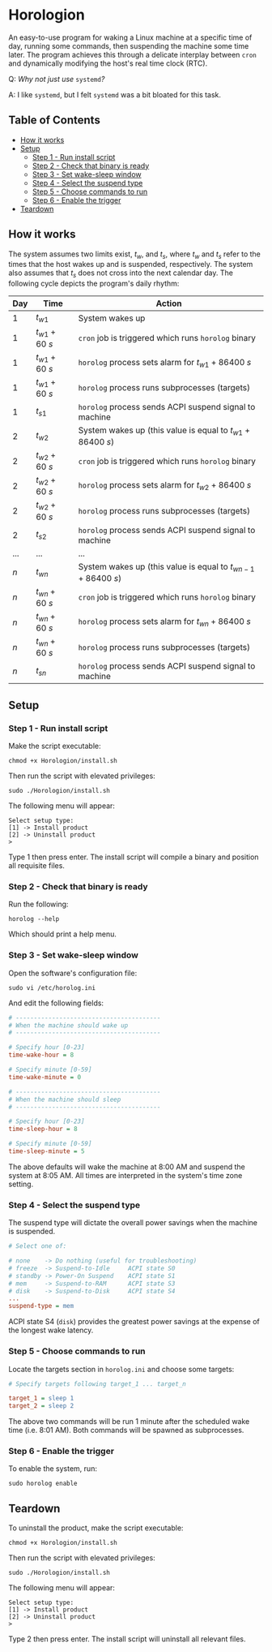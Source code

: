 # Horologion
An easy-to-use program for waking a Linux machine at a specific time of day, running some commands, then
suspending the machine some time later. The program achieves this through a delicate interplay between `cron`
and dynamically modifying the host's real time clock (RTC).

Q: *Why not just use* `systemd`*?*

A: I like `systemd`, but I felt `systemd` was a bit bloated for this task.
## Table of Contents
- [How it works](#how-it-works)
- [Setup](#setup)
  - [Step 1 - Run install script](#step-1---run-install-script)
  - [Step 2 - Check that binary is ready](#step-2---check-that-binary-is-ready)
  - [Step 3 - Set wake-sleep window](#step-3---set-wake-sleep-window)
  - [Step 4 - Select the suspend type](#step-4---select-the-suspend-type)
  - [Step 5 - Choose commands to run](#step-5---choose-commands-to-run)
  - [Step 6 - Enable the trigger](#step-6---enable-the-trigger)
- [Teardown](#teardown)
## How it works
The system assumes two limits exist, $t_w$, and $t_s$, where $t_w$ and $t_s$ refer to the times that the
host wakes up and is suspended, respectively. The system also assumes that $t_s$ does not cross into the
next calendar day. The following cycle depicts the program's daily rhythm:

| Day | Time   | Action |
| --- | ------ | ------ |
| $1$ | $t_{w1}$ | System wakes up |
| $1$ | $t_{w1} + 60\ s$ | `cron` job is triggered which runs `horolog` binary |
| $1$ | $t_{w1} + 60\ s$ | `horolog` process sets alarm for $t_{w1} + 86400\ s$ |
| $1$ | $t_{w1} + 60\ s$ | `horolog` process runs subprocesses (targets) |
| $1$ | $t_{s1}$ | `horolog` process sends ACPI suspend signal to machine |
| $2$ | $t_{w2}$ | System wakes up (this value is equal to $t_{w1} + 86400\ s$) |
| $2$ | $t_{w2} + 60\ s$ | `cron` job is triggered which runs `horolog` binary |
| $2$ | $t_{w2} + 60\ s$ | `horolog` process sets alarm for $t_{w2} + 86400\ s$ |
| $2$ | $t_{w2} + 60\ s$ | `horolog` process runs subprocesses (targets) |
| $2$ | $t_{s2}$ | `horolog` process sends ACPI suspend signal to machine |
| ... | ... | ... |
| $n$ | $t_{wn}$ | System wakes up (this value is equal to $t_{wn - 1} + 86400\ s$) |
| $n$ | $t_{wn} + 60\ s$ | `cron` job is triggered which runs `horolog` binary |
| $n$ | $t_{wn} + 60\ s$ | `horolog` process sets alarm for $t_{wn} + 86400\ s$ |
| $n$ | $t_{wn} + 60\ s$ | `horolog` process runs subprocesses (targets) |
| $n$ | $t_{sn}$ | `horolog` process sends ACPI suspend signal to machine |

## Setup
### Step 1 - Run install script
Make the script executable:
```
chmod +x Horologion/install.sh
```
Then run the script with elevated privileges:
```
sudo ./Horologion/install.sh
```
The following menu will appear:
```
Select setup type:
[1] -> Install product
[2] -> Uninstall product
>
```
Type 1 then press enter. The install script will compile a binary and position all requisite files.
### Step 2 - Check that binary is ready
Run the following:
```
horolog --help
```
Which should print a help menu.
### Step 3 - Set wake-sleep window
Open the software's configuration file:
```
sudo vi /etc/horolog.ini
```
And edit the following fields:
```ini
# ----------------------------------------
# When the machine should wake up
# ----------------------------------------

# Specify hour [0-23]
time-wake-hour = 8

# Specify minute [0-59]
time-wake-minute = 0

# ----------------------------------------
# When the machine should sleep
# ----------------------------------------

# Specify hour [0-23]
time-sleep-hour = 8

# Specify minute [0-59]
time-sleep-minute = 5
```
The above defaults will wake the machine at 8:00 AM and suspend the system at 8:05 AM. All times are
interpreted in the system's time zone setting.
### Step 4 - Select the suspend type
The suspend type will dictate the overall power savings when the machine is suspended.
```ini
# Select one of:

# none    -> Do nothing (useful for troubleshooting)
# freeze  -> Suspend-to-Idle     ACPI state S0
# standby -> Power-On Suspend    ACPI state S1
# mem     -> Suspend-to-RAM      ACPI state S3
# disk    -> Suspend-to-Disk     ACPI state S4
...
suspend-type = mem
```
ACPI state S4 (`disk`) provides the greatest power savings at the expense of the longest wake latency.
### Step 5 - Choose commands to run
Locate the targets section in `horolog.ini` and choose some targets:
```ini
# Specify targets following target_1 ... target_n

target_1 = sleep 1
target_2 = sleep 2
```
The above two commands will be run 1 minute after the scheduled wake time (i.e. 8:01 AM). Both commands will
be spawned as subprocesses.
### Step 6 - Enable the trigger
To enable the system, run:
```
sudo horolog enable
```
## Teardown
To uninstall the product, make the script executable:
```
chmod +x Horologion/install.sh
```
Then run the script with elevated privileges:
```
sudo ./Horologion/install.sh
```
The following menu will appear:
```
Select setup type:
[1] -> Install product
[2] -> Uninstall product
>
```
Type 2 then press enter. The install script will uninstall all relevant files.
